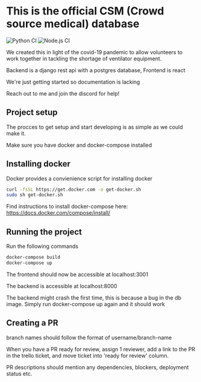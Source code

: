 # This is the official CSM (Crowd source medical) database

![Python CI](https://github.com/crowdsourcemedical/volunteer-database/workflows/Python%20CI/badge.svg)
![Node.js CI](https://github.com/crowdsourcemedical/volunteer-database/workflows/Node.js%20CI/badge.svg)

We created this in light of the covid-19 pandemic to allow volunteers to work together in tackling the shortage of ventilator equipment.

Backend is a django rest api with a postgres database, Frontend is react

We're just getting started so documentation is lacking

Reach out to me and join the discord for help!

## Project setup

The procces to get setup and start developing is as simple as we could make it.

Make sure you have docker and docker-compose installed

## Installing docker

Docker provides a convienience script for installing docker

```sh
curl -fsSL https://get.docker.com -o get-docker.sh
sudo sh get-docker.sh
```

Find instructions to install docker-compose here: https://docs.docker.com/compose/install/

## Running the project

Run the following commands

```sh
docker-compose build
docker-compose up
```

The frontend should now be accessible at localhost:3001

The backend is accessible at localhost:8000

The backend might crash the first time, this is because a bug in the db image. Simply run docker-compose up again and it should work

## Creating a PR

branch names should follow the format of username/branch-name

When you have a PR ready for review, assign 1 reviewer, add a link to the PR in the trello ticket, and move ticket into 'ready for review' column.

PR descriptions should mention any dependencies, blockers, deployment status etc.
